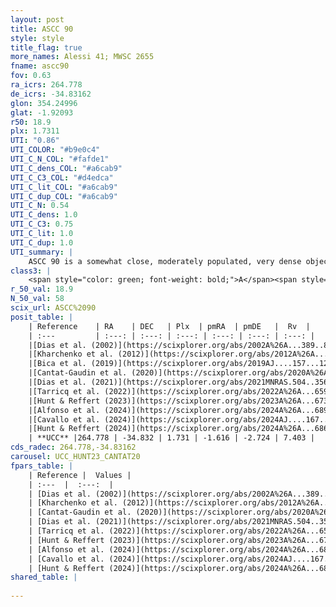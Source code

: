 ```yaml
---
layout: post
title: ASCC 90
style: style
title_flag: true
more_names: Alessi 41; MWSC 2655
fname: ascc90
fov: 0.63
ra_icrs: 264.778
de_icrs: -34.83162
glon: 354.24996
glat: -1.92093
r50: 18.9
plx: 1.7311
UTI: "0.86"
UTI_COLOR: "#b9e0c4"
UTI_C_N_COL: "#fafde1"
UTI_C_dens_COL: "#a6cab9"
UTI_C_C3_COL: "#d4edca"
UTI_C_lit_COL: "#a6cab9"
UTI_C_dup_COL: "#a6cab9"
UTI_C_N: 0.54
UTI_C_dens: 1.0
UTI_C_C3: 0.75
UTI_C_lit: 1.0
UTI_C_dup: 1.0
UTI_summary: |
    ASCC 90 is a somewhat close, moderately populated, very dense object of high C3 quality. It is very well-studied in the literature.
class3: |
    <span style="color: green; font-weight: bold;">A</span><span style="color: #FFC300; font-weight: bold;">B</span>
r_50_val: 18.9
N_50_val: 58
scix_url: ASCC%2090
posit_table: |
    | Reference    | RA    | DEC   | Plx  | pmRA  | pmDE   |  Rv  |
    | :---         | :---: | :---: | :---: | :---: | :---: | :---: |
    |[Dias et al. (2002)](https://scixplorer.org/abs/2002A%26A...389..871D) | 264.779 | -34.8 | -- | -2.49 | -3.64 | -- |
    |[Kharchenko et al. (2012)](https://scixplorer.org/abs/2012A%26A...543A.156K) | 264.78 | -34.815 | -- | -3.0 | -3.65 | -- |
    |[Bica et al. (2019)](https://scixplorer.org/abs/2019AJ....157...12B) | 264.775 | -34.795 | -- | -- | -- | -- |
    |[Cantat-Gaudin et al. (2020)](https://scixplorer.org/abs/2020A%26A...640A...1C) | 264.777 | -34.874 | 1.713 | -1.63 | -2.681 | -- |
    |[Dias et al. (2021)](https://scixplorer.org/abs/2021MNRAS.504..356D) | 264.743 | -34.855 | 1.718 | -1.618 | -2.706 | 7.722 |
    |[Tarricq et al. (2022)](https://scixplorer.org/abs/2022A%26A...659A..59T) | 264.779 | -34.892 | 1.729 | -1.591 | -2.741 | -- |
    |[Hunt & Reffert (2023)](https://scixplorer.org/abs/2023A%26A...673A.114H) | 264.762 | -34.817 | 1.706 | -1.529 | -2.655 | 6.278 |
    |[Alfonso et al. (2024)](https://scixplorer.org/abs/2024A%26A...689A..18A) | 264.838 | -34.888 | 1.691 | -1.579 | -2.731 | -- |
    |[Cavallo et al. (2024)](https://scixplorer.org/abs/2024AJ....167...12C) | 264.63 | -34.83 | 1.713 | -- | -- | -- |
    |[Hunt & Reffert (2024)](https://scixplorer.org/abs/2024A%26A...686A..42H) | 264.762 | -34.817 | 1.706 | -1.529 | -2.655 | 6.278 |
    | **UCC** |264.778 | -34.832 | 1.731 | -1.616 | -2.724 | 7.403 | 
cds_radec: 264.778,-34.83162
carousel: UCC_HUNT23_CANTAT20
fpars_table: |
    | Reference |  Values |
    | :---  |  :---:  |
    | [Dias et al. (2002)](https://scixplorer.org/abs/2002A%26A...389..871D) | `E(B-V)=0.3, Dist=500.0, Age=8.81` |
    | [Kharchenko et al. (2012)](https://scixplorer.org/abs/2012A%26A...543A.156K) | `e_bv=0.3, distance=526, log_age=8.81` |
    | [Cantat-Gaudin et al. (2020)](https://scixplorer.org/abs/2020A%26A...640A...1C) | `AVNN=0.32, DMNN=8.73, AgeNN=8.91` |
    | [Dias et al. (2021)](https://scixplorer.org/abs/2021MNRAS.504..356D) | `Av=0.85, Dist=554, logage=8.798, [Fe/H]=0.083` |
    | [Tarricq et al. (2022)](https://scixplorer.org/abs/2022A%26A...659A..59T) | `Dist=548, logAgeNN=8.93` |
    | [Hunt & Reffert (2023)](https://scixplorer.org/abs/2023A%26A...673A.114H) | `AV50=0.684, diffAV50=1.051, MOD50=8.706, logAge50=8.612` |
    | [Alfonso et al. (2024)](https://scixplorer.org/abs/2024A%26A...689A..18A) | `AV=0.32014, MOD=8.72937, logAge=9.03625, Z=0.08313` |
    | [Cavallo et al. (2024)](https://scixplorer.org/abs/2024AJ....167...12C) | `AV50=1.19, dMod50=8.74, logAge50=8.56, [Fe/H]50=0.1` |
    | [Hunt & Reffert (2024)](https://scixplorer.org/abs/2024A%26A...686A..42H) | `MassJ=271.551` |
shared_table: |
    
---
```

